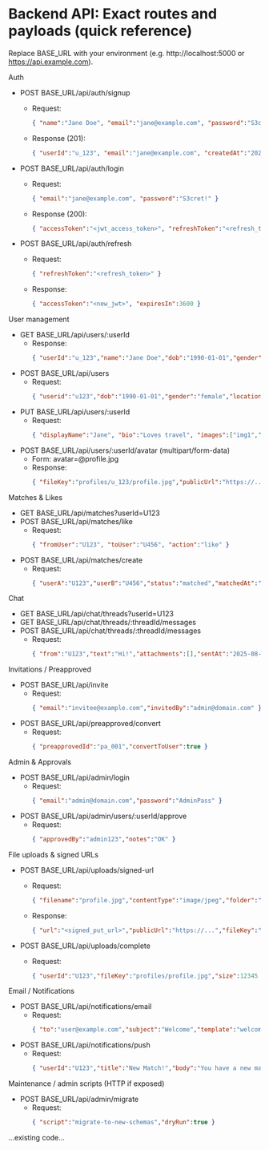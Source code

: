 # Backend API: Exact routes and payloads (quick reference)

Replace BASE_URL with your environment (e.g. http://localhost:5000 or https://api.example.com).

Auth
- POST BASE_URL/api/auth/signup
  - Request:
    ```json
    { "name":"Jane Doe", "email":"jane@example.com", "password":"S3cret!" }
    ```
  - Response (201):
    ```json
    { "userId":"u_123", "email":"jane@example.com", "createdAt":"2025-08-27T12:00:00Z" }
    ```

- POST BASE_URL/api/auth/login
  - Request:
    ```json
    { "email":"jane@example.com", "password":"S3cret!" }
    ```
  - Response (200):
    ```json
    { "accessToken":"<jwt_access_token>", "refreshToken":"<refresh_token>", "expiresIn":3600 }
    ```

- POST BASE_URL/api/auth/refresh
  - Request:
    ```json
    { "refreshToken":"<refresh_token>" }
    ```
  - Response:
    ```json
    { "accessToken":"<new_jwt>", "expiresIn":3600 }
    ```

User management
- GET BASE_URL/api/users/:userId
  - Response:
    ```json
    { "userId":"u_123","name":"Jane Doe","dob":"1990-01-01","gender":"female","location":"Delhi","images":["..."] }
    ```
- POST BASE_URL/api/users
  - Request:
    ```json
    { "userid":"u123","dob":"1990-01-01","gender":"female","location":"Delhi" }
    ```
- PUT BASE_URL/api/users/:userId
  - Request:
    ```json
    { "displayName":"Jane", "bio":"Loves travel", "images":["img1","img2"] }
    ```
- POST BASE_URL/api/users/:userId/avatar (multipart/form-data)
  - Form: avatar=@profile.jpg
  - Response:
    ```json
    { "fileKey":"profiles/u_123/profile.jpg","publicUrl":"https://..." }
    ```

Matches & Likes
- GET BASE_URL/api/matches?userId=U123
- POST BASE_URL/api/matches/like
  - Request:
    ```json
    { "fromUser":"U123", "toUser":"U456", "action":"like" }
    ```
- POST BASE_URL/api/matches/create
  - Request:
    ```json
    { "userA":"U123","userB":"U456","status":"matched","matchedAt":"2025-08-27T12:00:00Z" }
    ```

Chat
- GET BASE_URL/api/chat/threads?userId=U123
- GET BASE_URL/api/chat/threads/:threadId/messages
- POST BASE_URL/api/chat/threads/:threadId/messages
  - Request:
    ```json
    { "from":"U123","text":"Hi!","attachments":[],"sentAt":"2025-08-27T12:01:00Z" }
    ```

Invitations / Preapproved
- POST BASE_URL/api/invite
  - Request:
    ```json
    { "email":"invitee@example.com","invitedBy":"admin@domain.com" }
    ```
- POST BASE_URL/api/preapproved/convert
  - Request:
    ```json
    { "preapprovedId":"pa_001","convertToUser":true }
    ```

Admin & Approvals
- POST BASE_URL/api/admin/login
  - Request:
    ```json
    { "email":"admin@domain.com","password":"AdminPass" }
    ```
- POST BASE_URL/api/admin/users/:userId/approve
  - Request:
    ```json
    { "approvedBy":"admin123","notes":"OK" }
    ```

File uploads & signed URLs
- POST BASE_URL/api/uploads/signed-url
  - Request:
    ```json
    { "filename":"profile.jpg","contentType":"image/jpeg","folder":"profiles" }
    ```
  - Response:
    ```json
    { "url":"<signed_put_url>","publicUrl":"https://...","fileKey":"profiles/profile.jpg" }
    ```

- POST BASE_URL/api/uploads/complete
  - Request:
    ```json
    { "userId":"U123","fileKey":"profiles/profile.jpg","size":12345 }
    ```

Email / Notifications
- POST BASE_URL/api/notifications/email
  - Request:
    ```json
    { "to":"user@example.com","subject":"Welcome","template":"welcome","vars":{"name":"Jane"} }
    ```
- POST BASE_URL/api/notifications/push
  - Request:
    ```json
    { "userId":"U123","title":"New Match!","body":"You have a new match","data":{} }
    ```

Maintenance / admin scripts (HTTP if exposed)
- POST BASE_URL/api/admin/migrate
  - Request:
    ```json
    { "script":"migrate-to-new-schemas","dryRun":true }
    ```

...existing code...